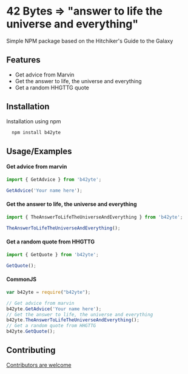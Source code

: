 
# 42 Bytes => "answer to life the universe and everything"

Simple NPM package based on the Hitchiker's Guide to the Galaxy

## Features

- Get advice from Marvin
- Get the answer to life, the universe and everything
- Get a random HHGTTG quote


## Installation

Installation using npm

```bash
  npm install b42yte
```
    
## Usage/Examples

#### Get advice from marvin 
```javascript
import { GetAdvice } from 'b42yte';

GetAdvice('Your name here');
```

#### Get the answer to life, the universe and everything 
```javascript
import { TheAnswerToLifeTheUniverseAndEverything } from 'b42yte';

TheAnswerToLifeTheUniverseAndEverything();
```

#### Get a random quote from HHGTTG
```javascript
import { GetQuote } from 'b42yte';

GetQuote();
```

#### CommonJS 
```javascript
var b42yte = require("b42yte");

// Get advice from marvin
b42yte.GetAdvice('Your name here');
// Get the answer to life, the universe and everything 
b42yte.TheAnswerToLifeTheUniverseAndEverything();
// Get a random quote from HHGTTG
b42yte.GetQuote();
```

## Contributing
[Contributors are welcome](https://github.com/alyn3d/b42yte/blob/master/CONTRIBUTING.md)